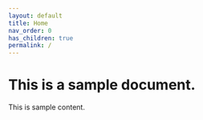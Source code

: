```yaml
---
layout: default
title: Home
nav_order: 0
has_children: true
permalink: /
---
```

# This is a sample document.

This is sample content.